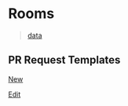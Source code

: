 # Rooms

> [data](data.json)

## PR Request Templates
[New](PULL_REQUEST_TEMPLATE/rooms-new.md)

[Edit](PULL_REQUEST_TEMPLATE/rooms-edit.md)
